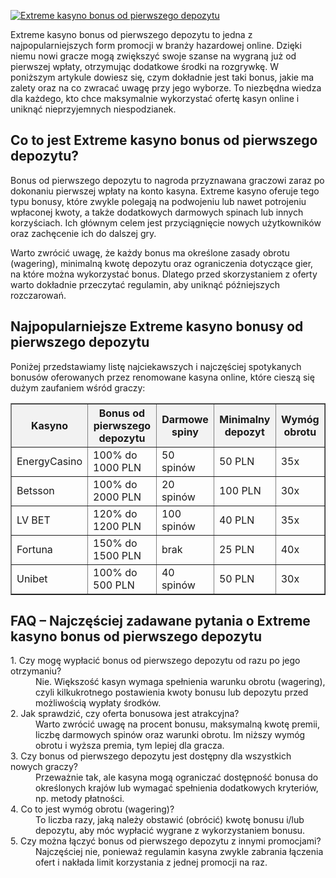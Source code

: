 [![Extreme kasyno bonus od pierwszego depozytu](https://123-caf.pages.dev/gitsignup.png)](https://vrmoo.ru/Bt82HjjY)

<div>     <p>Extreme kasyno bonus od pierwszego depozytu to jedna z najpopularniejszych form promocji w branży hazardowej online. Dzięki niemu nowi gracze mogą zwiększyć swoje szanse na wygraną już od pierwszej wpłaty, otrzymując dodatkowe środki na rozgrywkę. W poniższym artykule dowiesz się, czym dokładnie jest taki bonus, jakie ma zalety oraz na co zwracać uwagę przy jego wyborze. To niezbędna wiedza dla każdego, kto chce maksymalnie wykorzystać ofertę kasyn online i uniknąć nieprzyjemnych niespodzianek.</p>        <h2>Co to jest Extreme kasyno bonus od pierwszego depozytu?</h2>     <p>Bonus od pierwszego depozytu to nagroda przyznawana graczowi zaraz po dokonaniu pierwszej wpłaty na konto kasyna. Extreme kasyno oferuje tego typu bonusy, które zwykle polegają na podwojeniu lub nawet potrojeniu wpłaconej kwoty, a także dodatkowych darmowych spinach lub innych korzyściach. Ich głównym celem jest przyciągnięcie nowych użytkowników oraz zachęcenie ich do dalszej gry.</p>        <p>Warto zwrócić uwagę, że każdy bonus ma określone zasady obrotu (wagering), minimalną kwotę depozytu oraz ograniczenia dotyczące gier, na które można wykorzystać bonus. Dlatego przed skorzystaniem z oferty warto dokładnie przeczytać regulamin, aby uniknąć późniejszych rozczarowań.</p>        <h2>Najpopularniejsze Extreme kasyno bonusy od pierwszego depozytu</h2>     <p>Poniżej przedstawiamy listę najciekawszych i najczęściej spotykanych bonusów oferowanych przez renomowane kasyna online, które cieszą się dużym zaufaniem wśród graczy:</p>        <table border="1" cellpadding="8" cellspacing="0" style="border-collapse: collapse; width: 100%;">       <thead>         <tr style="background-color:#f2f2f2;">           <th>Kasyno</th>           <th>Bonus od pierwszego depozytu</th>           <th>Darmowe spiny</th>           <th>Minimalny depozyt</th>           <th>Wymóg obrotu</th>         </tr>       </thead>       <tbody>         <tr>           <td>EnergyCasino</td>           <td>100% do 1000 PLN</td>           <td>50 spinów</td>           <td>50 PLN</td>           <td>35x</td>         </tr>         <tr>           <td>Betsson</td>           <td>100% do 2000 PLN</td>           <td>20 spinów</td>           <td>100 PLN</td>           <td>30x</td>         </tr>         <tr>           <td>LV BET</td>           <td>120% do 1200 PLN</td>           <td>100 spinów</td>           <td>40 PLN</td>           <td>35x</td>         </tr>         <tr>           <td>Fortuna</td>           <td>150% do 1500 PLN</td>           <td>brak</td>           <td>25 PLN</td>           <td>40x</td>         </tr>         <tr>           <td>Unibet</td>           <td>100% do 500 PLN</td>           <td>40 spinów</td>           <td>50 PLN</td>           <td>30x</td>         </tr>       </tbody>     </table>        <h2>FAQ – Najczęściej zadawane pytania o Extreme kasyno bonus od pierwszego depozytu</h2>     <dl>       <dt>1. Czy mogę wypłacić bonus od pierwszego depozytu od razu po jego otrzymaniu?</dt>       <dd>Nie. Większość kasyn wymaga spełnienia warunku obrotu (wagering), czyli kilkukrotnego postawienia kwoty bonusu lub depozytu przed możliwością wypłaty środków.</dd>          <dt>2. Jak sprawdzić, czy oferta bonusowa jest atrakcyjna?</dt>       <dd>Warto zwrócić uwagę na procent bonusu, maksymalną kwotę premii, liczbę darmowych spinów oraz warunki obrotu. Im niższy wymóg obrotu i wyższa premia, tym lepiej dla gracza.</dd>          <dt>3. Czy bonus od pierwszego depozytu jest dostępny dla wszystkich nowych graczy?</dt>       <dd>Przeważnie tak, ale kasyna mogą ograniczać dostępność bonusa do określonych krajów lub wymagać spełnienia dodatkowych kryteriów, np. metody płatności.</dd>          <dt>4. Co to jest wymóg obrotu (wagering)?</dt>       <dd>To liczba razy, jaką należy obstawić (obrócić) kwotę bonusu i/lub depozytu, aby móc wypłacić wygrane z wykorzystaniem bonusu.</dd>          <dt>5. Czy można łączyć bonus od pierwszego depozytu z innymi promocjami?</dt>       <dd>Najczęściej nie, ponieważ regulamin kasyna zwykle zabrania łączenia ofert i nakłada limit korzystania z jednej promocji na raz.</dd>     </dl>   </div>